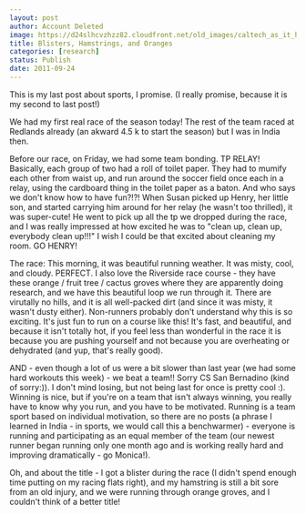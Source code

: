 ```yaml
---
layout: post
author: Account Deleted
image: https://d24slhcvzhzz82.cloudfront.net/old_images/caltech_as_it_happens/6a0105349b8251970b015391c2e028970b.jpg
title: Blisters, Hamstrings, and Oranges
categories: [research]
status: Publish
date: 2011-09-24
---
```



This is my last post about sports, I promise. (I really promise, because it is my second to last post!)

We had my first real race of the season today! The rest of the team raced at Redlands already (an akward 4.5 k to start the season) but I was in India then.

Before our race, on Friday, we had some team bonding. TP RELAY! Basically, each group of two had a roll of toilet paper. They had to mumify each other from waist up, and run around the soccer field once each in a relay, using the cardboard thing in the toilet paper as a baton. And who says we don't know how to have fun?!?! When Susan picked up Henry, her little son, and started carrying him around for her relay (he wasn't too thrilled), it was super-cute! He went to pick up all the tp we dropped during the race, and I was really impressed at how excited he was to "clean up, clean up, everybody clean up!!!" I wish I could be that excited about cleaning my room. GO HENRY!

The race: This morning, it was beautiful running weather. It was misty, cool, and cloudy. PERFECT. I also love the Riverside race course - they have these orange / fruit tree / cactus groves where they are apparently doing research, and we have this beautiful loop we run through it. There are virutally no hills, and it is all well-packed dirt (and since it was misty, it wasn't dusty either). Non-runners probably don't understand why this is so exciting. It's just fun to run on a course like this! It's fast, and beautiful, and because it isn't totally hot, if you feel less than wonderful in the race it is because you are pushing yourself and not because you are overheating or dehydrated (and yup, that's really good).

AND - even though a lot of us were a bit slower than last year (we had some hard workouts this week) - we beat a team!! Sorry CS San Bernadino (kind of sorry:)). I don't mind losing, but not being last for once is pretty cool :). Winning is nice, but if you're on a team that isn't always winning, you really have to know why you run, and you have to be motivated. Running is a team sport based on individual motivation, so there are no posts (a phrase I learned in India - in sports, we would call this a benchwarmer) - everyone is running and participating as an equal member of the team (our newest runner began running only one month ago and is working really hard and improving dramatically - go Monica!).

Oh, and about the title - I got a blister during the race (I didn't spend enough time putting on my racing flats right), and my hamstring is still a bit sore from an old injury, and we were running through orange groves, and I couldn't think of a better title!